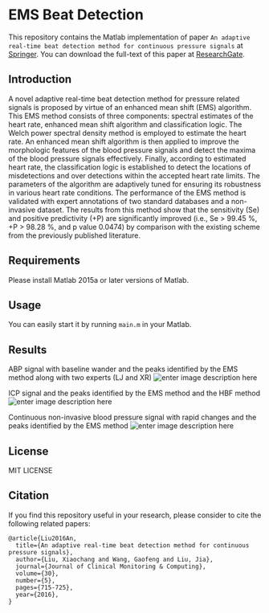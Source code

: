 # EMS Beat Detection

This repository contains the Matlab implementation of paper `An adaptive real-time beat detection method for continuous pressure signals`  at [Springer](https://link.springer.com/article/10.1007/s10877-015-9770-z). You can download the full-text of this paper at [ResearchGate](https://www.researchgate.net/publication/281713164_An_adaptive_real-time_beat_detection_method_for_continuous_pressure_signals).


## Introduction

A novel adaptive real-time beat detection method for pressure related signals is proposed by virtue of an enhanced mean shift (EMS) algorithm. This EMS method consists of three components: spectral estimates of the heart rate, enhanced mean shift algorithm and classification logic. The Welch power spectral density method is employed to estimate the heart rate. An enhanced mean shift algorithm is then applied to improve the morphologic features of the blood pressure signals and detect the maxima of the blood pressure signals effectively. Finally, according to estimated heart rate, the classification logic is established to detect the locations of misdetections and over detections within the accepted heart rate limits. The parameters of the algorithm are adaptively tuned for ensuring its robustness in various heart rate conditions. The performance of the EMS method is validated with expert annotations of two standard databases and a non-invasive dataset. The results from this method show that the sensitivity (Se) and positive predictivity (+P) are significantly improved (i.e., Se > 99.45 %, +P > 98.28 %, and p value 0.0474) by comparison with the existing scheme from the previously published literature.


## Requirements

Please install Matlab 2015a or later versions of Matlab.

## Usage

You can easily start it by running ``main.m`` in your Matlab.

## Results
ABP signal with baseline wander and the peaks identified by the EMS method along with two experts (LJ and XR)
![enter image description here](https://raw.githubusercontent.com/deepinx/ems-beat-detection/master/Fig/ABP.png)

ICP signal and the peaks identified by the EMS method and the HBF method
![enter image description here](https://github.com/deepinx/ems-beat-detection/blob/master/Fig/ICP.png?raw=true)

Continuous non-invasive blood pressure signal with rapid changes and the peaks identified by the EMS method
![enter image description here](https://github.com/deepinx/ems-beat-detection/blob/master/Fig/Non-invasive-BP.png?raw=true)


## License
MIT LICENSE

## Citation

If you find this repository useful in your research, please consider to cite the following related papers:

```
@article{Liu2016An,
  title={An adaptive real-time beat detection method for continuous pressure signals},
  author={Liu, Xiaochang and Wang, Gaofeng and Liu, Jia},
  journal={Journal of Clinical Monitoring & Computing},
  volume={30},
  number={5},
  pages={715-725},
  year={2016},
}
```
